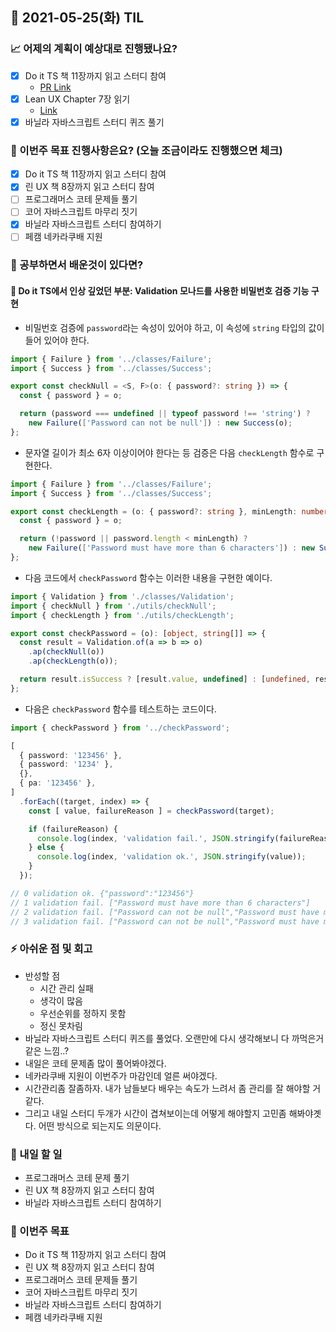 ## 📆 2021-05-25(화) TIL

### 📈 어제의 계획이 예상대로 진행됐나요?
- [x] Do it TS 책 11장까지 읽고 스터디 참여
  - [PR Link](https://github.com/saseungmin/typescript_programming_study/pull/12)
- [x] Lean UX Chapter 7장 읽기
  - [Link](https://github.com/saseungmin/reading_books_record_repository/tree/master/LEAN-UX/Part%202/Chapter%207)
- [x] 바닐라 자바스크립트 스터디 퀴즈 풀기

### 🦄 이번주 목표 진행사항은요? (오늘 조금이라도 진행했으면 체크)
- [x] Do it TS 책 11장까지 읽고 스터디 참여
- [x] 린 UX 책 8장까지 읽고 스터디 참여
- [ ] 프로그래머스 코테 문제들 풀기
- [ ] 코어 자바스크립트 마무리 짓기
- [x] 바닐라 자바스크립트 스터디 참여하기
- [ ] 페캠 네카라쿠배 지원

### 🤔 공부하면서 배운것이 있다면?
#### 🎈 Do it TS에서 인상 깊었던 부분: Validation 모나드를 사용한 비밀번호 검증 기능 구현

- 비밀번호 검증에 `password`라는 속성이 있어야 하고, 이 속성에 `string` 타입의 값이 들어 있어야 한다.

```ts
import { Failure } from '../classes/Failure';
import { Success } from '../classes/Success';

export const checkNull = <S, F>(o: { password?: string }) => {
  const { password } = o;

  return (password === undefined || typeof password !== 'string') ?
    new Failure(['Password can not be null']) : new Success(o);
};
```

- 문자열 길이가 최소 6자 이상이어야 한다는 등 검증은 다음 `checkLength` 함수로 구현한다.

```ts
import { Failure } from '../classes/Failure';
import { Success } from '../classes/Success';

export const checkLength = (o: { password?: string }, minLength: number = 6) => {
  const { password } = o;

  return (!password || password.length < minLength) ?
    new Failure(['Password must have more than 6 characters']) : new Success(o);
};
```

- 다음 코드에서 `checkPassword` 함수는 이러한 내용을 구현한 예이다.

```ts
import { Validation } from './classes/Validation';
import { checkNull } from './utils/checkNull';
import { checkLength } from './utils/checkLength';

export const checkPassword = (o): [object, string[]] => {
  const result = Validation.of(a => b => o)
    .ap(checkNull(o))
    .ap(checkLength(o));

  return result.isSuccess ? [result.value, undefined] : [undefined, result.value];
};
```

- 다음은 `checkPassword` 함수를 테스트하는 코드이다.

```ts
import { checkPassword } from '../checkPassword';

[
  { password: '123456' },
  { password: '1234' },
  {},
  { pa: '123456' },
]
  .forEach((target, index) => {
    const [ value, failureReason ] = checkPassword(target);

    if (failureReason) {
      console.log(index, 'validation fail.', JSON.stringify(failureReason));
    } else {
      console.log(index, 'validation ok.', JSON.stringify(value));
    }
  });

// 0 validation ok. {"password":"123456"}
// 1 validation fail. ["Password must have more than 6 characters"]
// 2 validation fail. ["Password can not be null","Password must have more than 6 characters"]
// 3 validation fail. ["Password can not be null","Password must have more than 6 characters"]
```


### ⚡ 아쉬운 점 및 회고
- 반성할 점
  - 시간 관리 실패
  - 생각이 많음
  - 우선순위를 정하지 못함
  - 정신 못차림
- 바닐라 자바스크립트 스터디 퀴즈를 풀었다. 오랜만에 다시 생각해보니 다 까먹은거 같은 느낌..?
- 내일은 코테 문제좀 많이 풀어봐야겠다.
- 네카라쿠배 지원이 이번주가 마감인데 얼른 써야겠다.
- 시간관리좀 잘좀하자. 내가 남들보다 배우는 속도가 느려서 좀 관리를 잘 해야할 거 같다.
- 그리고 내일 스터디 두개가 시간이 겹쳐보이는데 어떻게 해야할지 고민좀 해봐야곗다. 어떤 방식으로 되는지도 의문이다.

### 🚀 내일 할 일
- 프로그래머스 코테 문제 풀기
- 린 UX 책 8장까지 읽고 스터디 참여
- 바닐라 자바스크립트 스터디 참여하기

### 🎯 이번주 목표
- Do it TS 책 11장까지 읽고 스터디 참여
- 린 UX 책 8장까지 읽고 스터디 참여
- 프로그래머스 코테 문제들 풀기
- 코어 자바스크립트 마무리 짓기
- 바닐라 자바스크립트 스터디 참여하기
- 페캠 네카라쿠배 지원
